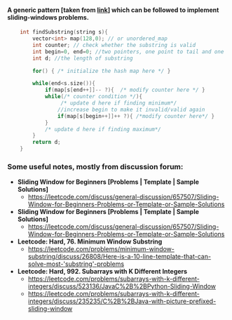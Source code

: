 #### A generic pattern [taken from [link](https://leetcode.com/problems/minimum-window-substring/discuss/26808/Here-is-a-10-line-template-that-can-solve-most-'substring'-problems)] which can be followed to implement sliding-windows problems.

```cpp
    int findSubstring(string s){
        vector<int> map(128,0); // or unordered_map
        int counter; // check whether the substring is valid
        int begin=0, end=0; //two pointers, one point to tail and one  head
        int d; //the length of substring

        for() { /* initialize the hash map here */ }

        while(end<s.size()){
            if(map[s[end++]]-- ?){  /* modify counter here */ }
            while(/* counter condition */){
                 /* update d here if finding minimum*/
                //increase begin to make it invalid/valid again
                if(map[s[begin++]]++ ?){ /*modify counter here*/ }
            }
            /* update d here if finding maximum*/
        }
        return d;
    }
```

### Some useful notes, mostly from discussion forum:

* **Sliding Window for Beginners [Problems | Template | Sample Solutions]**
    * https://leetcode.com/discuss/general-discussion/657507/Sliding-Window-for-Beginners-Problems-or-Template-or-Sample-Solutions
* **Sliding Window for Beginners [Problems | Template | Sample Solutions]**
    * https://leetcode.com/discuss/general-discussion/657507/Sliding-Window-for-Beginners-Problems-or-Template-or-Sample-Solutions
* **Leetcode: Hard, 76. Minimum Window Substring**
    * https://leetcode.com/problems/minimum-window-substring/discuss/26808/Here-is-a-10-line-template-that-can-solve-most-'substring'-problems
* **Leetcode: Hard, 992. Subarrays with K Different Integers**
    * https://leetcode.com/problems/subarrays-with-k-different-integers/discuss/523136/JavaC%2B%2BPython-Sliding-Window
    * https://leetcode.com/problems/subarrays-with-k-different-integers/discuss/235235/C%2B%2BJava-with-picture-prefixed-sliding-window

